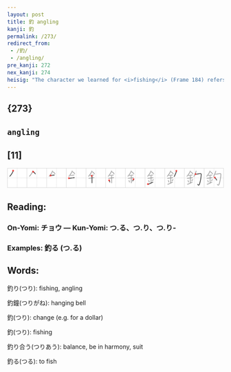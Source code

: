```yaml
---
layout: post
title: 釣 angling
kanji: 釣
permalink: /273/
redirect_from:
 - /釣/
 - /angling/
pre_kanji: 272
nex_kanji: 274
heisig: "The character we learned for <i>fishing</i> (Frame 184) refers to the professional, net-casting industry, while the <b>angling</b> of this character refers to the sport. The odd thing is that your <b>angling</b> rod is a <i>golden</i> <i>ladle</i> which you are using to scoop <i>gold</i>fish out of a river."
---
```


## {273}

## `angling`

## [11]

<div class="stroke"><img src="../images/E987A3.png" /></div>

## Reading:

### On-Yomi: チョウ &mdash; Kun-Yomi: つ.る、つ.り、つ.り-

### Examples: 釣る (つ.る)

## Words:

釣り(つり): fishing, angling

釣鐘(つりがね): hanging bell

釣(つり): change (e.g. for a dollar)

釣(つり): fishing

釣り合う(つりあう): balance, be in harmony, suit

釣る(つる): to fish
